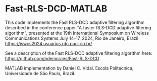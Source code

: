 # Fast-RLS-DCD-MATLAB
This code implements the Fast RLS-DCD adaptive filtering algorithm described in the conference paper "A faster RLS-DCD adaptive filtering algorithm", presented at the 
19th International Symposium on Wireless Communications Systems
July 14-17, 2024, Rio de Janeiro, Brazil
https://iswcs2024.usuarios.rdc.puc-rio.br/

See a description of the Fast RLS-DCD adaptive filtering algorithm here:
https://github.com/ndemoraes/Fast-RLS-DCD

MATLAB implementation by Daniel C. Vidal. Escola Politécnica, Universidade de São Paulo, Brazil.
